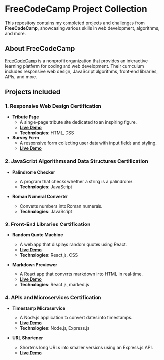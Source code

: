 # FreeCodeCamp Project Collection  

This repository contains my completed projects and challenges from **FreeCodeCamp**, showcasing various skills in web development, algorithms, and more.  

## About FreeCodeCamp  

[FreeCodeCamp](https://www.freecodecamp.org/) is a nonprofit organization that provides an interactive learning platform for coding and web development. Their curriculum includes responsive web design, JavaScript algorithms, front-end libraries, APIs, and more.  

## Projects Included  

### 1. Responsive Web Design Certification  
- **Tribute Page**  
  - A single-page tribute site dedicated to an inspiring figure.  
  - **[Live Demo](#)**  
  - **Technologies**: HTML, CSS  
- **Survey Form**  
  - A responsive form collecting user data with input fields and styling.  
  - **[Live Demo](#)**  

### 2. JavaScript Algorithms and Data Structures Certification  
- **Palindrome Checker**  
  - A program that checks whether a string is a palindrome.  
  - **Technologies**: JavaScript  

- **Roman Numeral Converter**  
  - Converts numbers into Roman numerals.  
  - **Technologies**: JavaScript  

### 3. Front-End Libraries Certification  
- **Random Quote Machine**  
  - A web app that displays random quotes using React.  
  - **[Live Demo](#)**  
  - **Technologies**: React.js, CSS  

- **Markdown Previewer**  
  - A React app that converts markdown into HTML in real-time.  
  - **[Live Demo](#)**  
  - **Technologies**: React.js, marked.js  

### 4. APIs and Microservices Certification  
- **Timestamp Microservice**  
  - A Node.js application to convert dates into timestamps.  
  - **[Live Demo](#)**  
  - **Technologies**: Node.js, Express.js  

- **URL Shortener**  
  - Shortens long URLs into smaller versions using an Express.js API.  
  - **[Live Demo](#)**  


